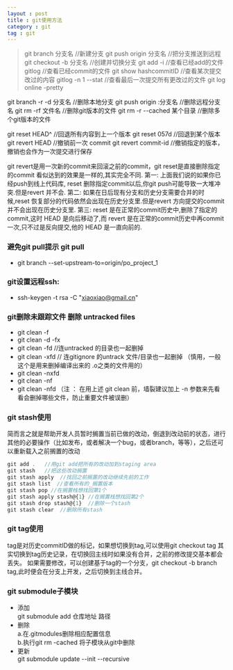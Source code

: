 ```yaml
---
layout : post
title : git使用方法
category : git
tag : git
---
```



>git branch 分支名                    //新建分支
>git push origin 分支名              //把分支推送到远程
>git checkout -b 分支名             //创建并切换分支
>git add -i                                //查看已经add的文件
gitlog                                    //查看已经commit的文件
git show  hashcommitID      //查看某次提交改过的内容
gitlog -n 1 --stat                   //查看最后一次提交所有更改过的文件
git log online -pretty 

git branch  -r  -d 分支名           //删除本地分支
git push origin  :分支名           //删除远程分支名
git rm -rf 文件名                      //删除git版本的文件
git rm -r --cached  某个目录    //删除多个git版本的文件

git reset HEAD^                    //回退所有内容到上一个版本
git reset 057d                      //回退到某个版本 
git revert HEAD                    //撤销前一次 commit
git revert commit-id             //撤销指定的版本，撤销也会作为一次提交进行保存

git revert是用一次新的commit来回滚之前的commit，git reset是直接删除指定的commit
看似达到的效果是一样的,其实完全不同.
第一:
上面我们说的如果你已经push到线上代码库, reset 删除指定commit以后,你git push可能导致一大堆冲突.但是revert 并不会.
第二:
如果在日后现有分支和历史分支需要合并的时候,reset 恢复部分的代码依然会出现在历史分支里.但是revert 方向提交的commit 并不会出现在历史分支里.
第三:
reset 是在正常的commit历史中,删除了指定的commit,这时 HEAD 是向后移动了,而 revert 是在正常的commit历史中再commit一次,只不过是反向提交,他的 HEAD 是一直向前的.


### 避免git pull提示      git pull <remote> <branch>
* git branch --set-upstream-to=origin/po_project_1

### git设置远程ssh:
* ssh-keygen -t rsa -C "xiaoxiao@gmail.cn"

### git删除未跟踪文件 删除 untracked files
* git clean -f
* git clean -d -fx
* git clean -fd   //连untracked 的目录也一起删掉
* git clean -xfd  // 连gitignore 的untrack 文件/目录也一起删掉 （慎用，一般这个是用来删掉编译出来的 .o之类的文件用的）
* git clean -nxfd
* git clean -nf
* git clean -nfd
（注 ： 在用上述 git clean 前，墙裂建议加上 -n 参数来先看看会删掉哪些文件，防止重要文件被误删）

### git stash使用 
简而言之就是帮助开发人员暂时搁置当前已做的改动，倒退到改动前的状态，进行其他的必要操作（比如发布，或者解决一个bug，或者branch，等等），之后还可以重新载入之前搁置的改动

```javascript
git add .   //用git add把所有的改动加到staging area
git stash   //把这些改动搁置
git stash apply  //找回之前搁置的改动继续先前的工作
git stash list  //查看所有的_搁置版本
git stash pop //在搁置栈想找回第1个
git stash apply stash@{1} //在搁置栈想找回第2个
git stash drop stash@{1}  //删除一个stash
git stash clear  //删除所有stash
```

### git tag使用
tag是对历史commitID做的标记，如果想切换到tag,可以使用git checkout tag
其实切换到tag历史记录，在切换回主线时如果没有合并，之前的修改提交基本都会丢失。
如果需要修改，可以创建基于tag的一个分支，git checkout -b branch tag,此时便会在分支上开发，之后切换到主线合并。


### git submodule子模块
* 添加  <br>
git submodule add 仓库地址 路径
* 删除  <br>
a.在.gitmodules删除相应配置信息    <br>
b.执行git rm -cached 将子模块从git中删除
* 更新  <br>
git submodule update --init --recursive



















